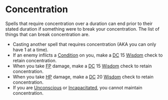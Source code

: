 # Concentration

Spells that require concentration over a duration can end prior to their stated duration if something were to break your concentration. The list of things that can break concentration are.

- Casting another spell that requires concentration (AKA you can only have 1 at a time).
- If an enemy inflicts a [Condition](../../Conditions/!Conditions.md) on you, make a [DC](../../Game%20Procedures/DC.md) 15 [Wisdom](../../Player%20Characters/Chosen%20Statistics/Wisdom.md) check to retain concentration.
- When you take [FP](../../Player%20Characters/Derived%20Statistics/Fatigue%20Points.md) damage, make a [DC](../../Game%20Procedures/DC.md) 15 [Wisdom](../../Player%20Characters/Chosen%20Statistics/Wisdom.md) check to retain concentration.
- When you take [HP](../../Player%20Characters/Derived%20Statistics/Health%20Points.md) damage, make a [DC](../../Game%20Procedures/DC.md) 20 [Wisdom](../../Player%20Characters/Chosen%20Statistics/Wisdom.md) check to retain concentration.
- If you are [Unconscious](../../Conditions/Unconscious.md) or [Incapacitated](../../Conditions/Incapacitated.md), you cannot maintain concentration.
